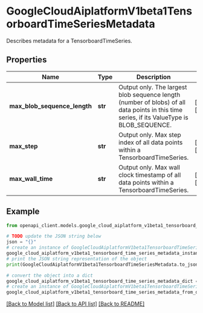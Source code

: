 # GoogleCloudAiplatformV1beta1TensorboardTimeSeriesMetadata

Describes metadata for a TensorboardTimeSeries.

## Properties

Name | Type | Description | Notes
------------ | ------------- | ------------- | -------------
**max_blob_sequence_length** | **str** | Output only. The largest blob sequence length (number of blobs) of all data points in this time series, if its ValueType is BLOB_SEQUENCE. | [optional] [readonly] 
**max_step** | **str** | Output only. Max step index of all data points within a TensorboardTimeSeries. | [optional] [readonly] 
**max_wall_time** | **str** | Output only. Max wall clock timestamp of all data points within a TensorboardTimeSeries. | [optional] [readonly] 

## Example

```python
from openapi_client.models.google_cloud_aiplatform_v1beta1_tensorboard_time_series_metadata import GoogleCloudAiplatformV1beta1TensorboardTimeSeriesMetadata

# TODO update the JSON string below
json = "{}"
# create an instance of GoogleCloudAiplatformV1beta1TensorboardTimeSeriesMetadata from a JSON string
google_cloud_aiplatform_v1beta1_tensorboard_time_series_metadata_instance = GoogleCloudAiplatformV1beta1TensorboardTimeSeriesMetadata.from_json(json)
# print the JSON string representation of the object
print(GoogleCloudAiplatformV1beta1TensorboardTimeSeriesMetadata.to_json())

# convert the object into a dict
google_cloud_aiplatform_v1beta1_tensorboard_time_series_metadata_dict = google_cloud_aiplatform_v1beta1_tensorboard_time_series_metadata_instance.to_dict()
# create an instance of GoogleCloudAiplatformV1beta1TensorboardTimeSeriesMetadata from a dict
google_cloud_aiplatform_v1beta1_tensorboard_time_series_metadata_from_dict = GoogleCloudAiplatformV1beta1TensorboardTimeSeriesMetadata.from_dict(google_cloud_aiplatform_v1beta1_tensorboard_time_series_metadata_dict)
```
[[Back to Model list]](../README.md#documentation-for-models) [[Back to API list]](../README.md#documentation-for-api-endpoints) [[Back to README]](../README.md)


